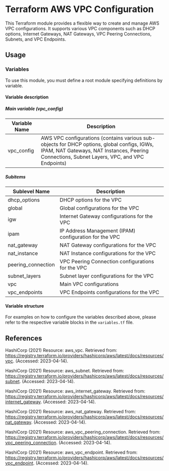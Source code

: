 # Terraform AWS VPC Configuration

This Terraform module provides a flexible way to create and manage AWS VPC configurations. It supports various VPC components such as DHCP options, Internet Gateways, NAT Gateways, VPC Peering Connections, Subnets, and VPC Endpoints.

## Usage

### Variables

To use this module, you must define a root module specifying definitions by variable.

#### Variable description

##### Main variable (vpc_config)

| Variable Name | Description                                                                                                                                                                                 |
| ------------- | ------------------------------------------------------------------------------------------------------------------------------------------------------------------------------------------- |
| vpc_config    | AWS VPC configurations (contains various sub-objects for DHCP options, global configs, IGWs, IPAM, NAT Gateways, NAT Instances, Peering Connections, Subnet Layers, VPC, and VPC Endpoints) |

##### Subitems

| Sublevel Name      | Description                                            |
| ------------------ | ------------------------------------------------------ |
| dhcp_options       | DHCP options for the VPC                               |
| global             | Global configurations for the VPC                      |
| igw                | Internet Gateway configurations for the VPC            |
| ipam               | IP Address Management (IPAM) configuration for the VPC |
| nat_gateway        | NAT Gateway configurations for the VPC                 |
| nat_instance       | NAT Instance configurations for the VPC                |
| peering_connection | VPC Peering Connection configurations for the VPC      |
| subnet_layers      | Subnet layer configurations for the VPC                |
| vpc                | Main VPC configurations                                |
| vpc_endpoints      | VPC Endpoints configurations for the VPC               |

#### Variable structure

For examples on how to configure the variables described above, please refer to the respective variable blocks in the `variables.tf` file.

## References

HashiCorp (2021) Resource: aws_vpc. Retrieved from: https://registry.terraform.io/providers/hashicorp/aws/latest/docs/resources/vpc. (Accessed: 2023-04-14).

HashiCorp (2021) Resource: aws_subnet. Retrieved from: https://registry.terraform.io/providers/hashicorp/aws/latest/docs/resources/subnet. (Accessed: 2023-04-14).

HashiCorp (2021) Resource: aws_internet_gateway. Retrieved from: https://registry.terraform.io/providers/hashicorp/aws/latest/docs/resources/internet_gateway. (Accessed: 2023-04-14).

HashiCorp (2021) Resource: aws_nat_gateway. Retrieved from: https://registry.terraform.io/providers/hashicorp/aws/latest/docs/resources/nat_gateway. (Accessed: 2023-04-14).

HashiCorp (2021) Resource: aws_vpc_peering_connection. Retrieved from: https://registry.terraform.io/providers/hashicorp/aws/latest/docs/resources/vpc_peering_connection. (Accessed: 2023-04-14).

HashiCorp (2021) Resource: aws_vpc_endpoint. Retrieved from: https://registry.terraform.io/providers/hashicorp/aws/latest/docs/resources/vpc_endpoint. (Accessed: 2023-04-14).
